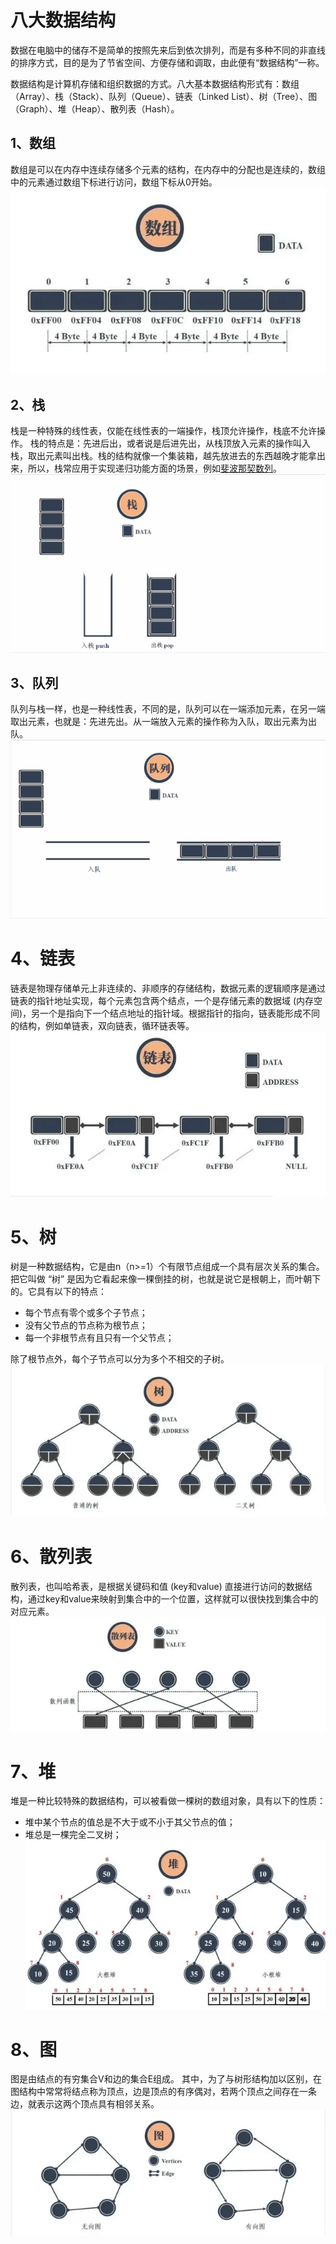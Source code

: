 # 八大数据结构
数据在电脑中的储存不是简单的按照先来后到依次排列，而是有多种不同的非直线的排序方式，目的是为了节省空间、方便存储和调取，由此便有“数据结构”一称。

数据结构是计算机存储和组织数据的方式。八大基本数据结构形式有：数组（Array）、栈（Stack）、队列（Queue）、链表（Linked List）、树（Tree）、图（Graph）、堆（Heap）、散列表（Hash）。

## 1、数组
数组是可以在内存中连续存储多个元素的结构，在内存中的分配也是连续的，数组中的元素通过数组下标进行访问，数组下标从0开始。
![](resources/Array.webp)

## 2、栈
栈是一种特殊的线性表，仅能在线性表的一端操作，栈顶允许操作，栈底不允许操作。 栈的特点是：先进后出，或者说是后进先出，从栈顶放入元素的操作叫入栈，取出元素叫出栈。栈的结构就像一个集装箱，越先放进去的东西越晚才能拿出来，所以，栈常应用于实现递归功能方面的场景，例如[斐波那契数列](数学公式.md/#斐波那契数列)。
![](resources/Stack.gif)

## 3、队列
队列与栈一样，也是一种线性表，不同的是，队列可以在一端添加元素，在另一端取出元素，也就是：先进先出。从一端放入元素的操作称为入队，取出元素为出队。
![](resources/Queue.gif)

# 4、链表
链表是物理存储单元上非连续的、非顺序的存储结构，数据元素的逻辑顺序是通过链表的指针地址实现，每个元素包含两个结点，一个是存储元素的数据域 (内存空间)，另一个是指向下一个结点地址的指针域。根据指针的指向，链表能形成不同的结构，例如单链表，双向链表，循环链表等。
![](resources/LinkedList.webp)

# 5、树
树是一种数据结构，它是由n（n>=1）个有限节点组成一个具有层次关系的集合。把它叫做 “树” 是因为它看起来像一棵倒挂的树，也就是说它是根朝上，而叶朝下的。它具有以下的特点：
* 每个节点有零个或多个子节点；
* 没有父节点的节点称为根节点；
* 每一个非根节点有且只有一个父节点；

除了根节点外，每个子节点可以分为多个不相交的子树。
![](resources/Tree.webp)

# 6、散列表
散列表，也叫哈希表，是根据关键码和值 (key和value) 直接进行访问的数据结构，通过key和value来映射到集合中的一个位置，这样就可以很快找到集合中的对应元素。
![](resources/Hash.webp)

# 7、堆
堆是一种比较特殊的数据结构，可以被看做一棵树的数组对象，具有以下的性质：
* 堆中某个节点的值总是不大于或不小于其父节点的值；
* 堆总是一棵完全二叉树；
  ![](resources/Heap.webp)

# 8、图
图是由结点的有穷集合V和边的集合E组成。
其中，为了与树形结构加以区别，在图结构中常常将结点称为顶点，边是顶点的有序偶对，若两个顶点之间存在一条边，就表示这两个顶点具有相邻关系。
![](resources/Graph.webp)






